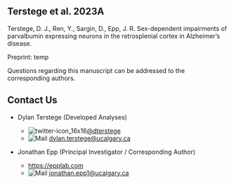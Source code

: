 ## Terstege et al. 2023A

Terstege, D. J., Ren, Y., Sargin, D., Epp, J. R. Sex-dependent impairments of parvalbumin expressing neurons in the retrosplenial cortex in Alzheimer’s disease.

Preprint: temp


Questions regarding this manuscript can be addressed to the corresponding authors.

## Contact Us

- Dylan Terstege (Developed Analyses) 
  - ![twitter-icon_16x16](https://user-images.githubusercontent.com/44174532/113163958-e3d3e400-91fd-11eb-8d79-17906d8d3f25.png)[@dterstege](https://twitter.com/dterstege) 
  - ![Mail](https://user-images.githubusercontent.com/44174532/113164412-50e77980-91fe-11eb-9282-dd83852578ce.png)
<dylan.terstege@ucalgary.ca>

- Jonathan Epp (Principal Investigator / Corresponding Author) 
  - https://epplab.com
  - ![Mail](https://user-images.githubusercontent.com/44174532/113164412-50e77980-91fe-11eb-9282-dd83852578ce.png)
<jonathan.epp1@ucalgary.ca>
